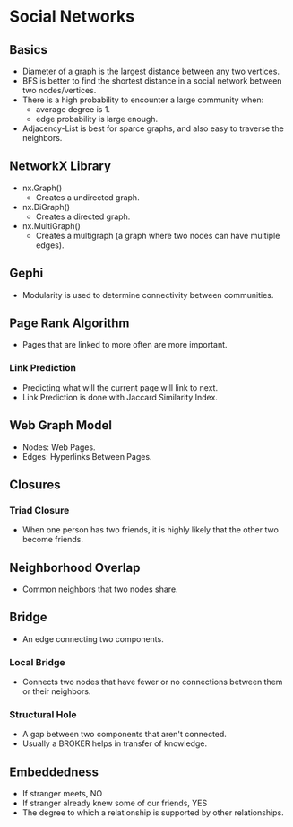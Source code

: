 # Social Networks

## Basics

- Diameter of a graph is the largest distance between any two vertices.
- BFS is better to find the shortest distance in a social network between two nodes/vertices.
- There is a high probability to encounter a large community when:
  - average degree is 1.
  - edge probability is large enough.
- Adjacency-List is best for sparce graphs, and also easy to traverse the neighbors.

## NetworkX Library

- nx.Graph()
  - Creates a undirected graph.
- nx.DiGraph()
  - Creates a directed graph.
- nx.MultiGraph()
  - Creates a multigraph (a graph where two nodes can have multiple edges).

## Gephi

- Modularity is used to determine connectivity between communities.

## Page Rank Algorithm

- Pages that are linked to more often are more important.

### Link Prediction

- Predicting what will the current page will link to next.
- Link Prediction is done with Jaccard Similarity Index.

## Web Graph Model

- Nodes: Web Pages.
- Edges: Hyperlinks Between Pages.

## Closures

### Triad Closure

- When one person has two friends, it is highly likely that the other two become friends.

## Neighborhood Overlap

- Common neighbors that two nodes share.

## Bridge

- An edge connecting two components.

### Local Bridge

- Connects two nodes that have fewer or no connections between them or their neighbors.

### Structural Hole

- A gap between two components that aren't connected.
- Usually a BROKER helps in transfer of knowledge.

## Embeddedness

- If stranger meets, NO
- If stranger already knew some of our friends, YES
- The degree to which a relationship is supported by other relationships.
